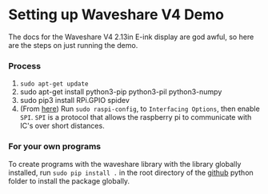 # Setting up Waveshare V4 Demo 
The docs for the Waveshare V4 2.13in E-ink display are god awful, so here are the steps on just running the demo.

### Process
1. `sudo apt-get update`
2. sudo apt-get install python3-pip python3-pil python3-numpy
3. sudo pip3 install RPi.GPIO spidev
4. (From [here](https://github.com/waveshareteam/e-Paper/issues/171)) Run `sudo raspi-config`, to `Interfacing Options`, then enable `SPI`. `SPI` is a protocol that allows the raspberry pi to communicate with IC's over short distances. 

### For your own programs
To create programs with the waveshare library with the library globally installed, run `sudo pip install .` in the root directory of the [github](https://github.com/waveshareteam/e-Paper/tree/master/RaspberryPi_JetsonNano/python/) python folder to install the package globally.
